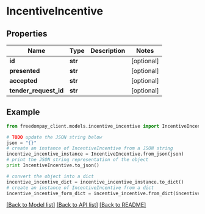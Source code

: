 # IncentiveIncentive


## Properties
Name | Type | Description | Notes
------------ | ------------- | ------------- | -------------
**id** | **str** |  | [optional] 
**presented** | **str** |  | [optional] 
**accepted** | **str** |  | [optional] 
**tender_request_id** | **str** |  | [optional] 

## Example

```python
from freedompay_client.models.incentive_incentive import IncentiveIncentive

# TODO update the JSON string below
json = "{}"
# create an instance of IncentiveIncentive from a JSON string
incentive_incentive_instance = IncentiveIncentive.from_json(json)
# print the JSON string representation of the object
print IncentiveIncentive.to_json()

# convert the object into a dict
incentive_incentive_dict = incentive_incentive_instance.to_dict()
# create an instance of IncentiveIncentive from a dict
incentive_incentive_form_dict = incentive_incentive.from_dict(incentive_incentive_dict)
```
[[Back to Model list]](../README.md#documentation-for-models) [[Back to API list]](../README.md#documentation-for-api-endpoints) [[Back to README]](../README.md)


